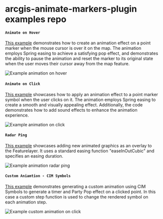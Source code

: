 # arcgis-animate-markers-plugin examples repo

#### `Animate on Hover`

[This example](src/Utils/MarkerHoverPop.ts) demonstrates how to create an animation effect on a point marker when the mouse cursor is over it on the map. The animation employs Spring easing to achieve a satisfying pop effect, and demonstrates the ability to pause the animation and reset the marker to its original state when the user moves their cursor away from the map feature.

![Example animation on hover](https://i.imgur.com/AoRAT05.gif)

#### `Animate on Click`

[This example](src/Utils/MarkerClickPop.ts) showcases how to apply an animation effect to a point marker symbol when the user clicks on it. The animation employs Spring easing to create a smooth and visually appealing effect. Additionally, the code demonstrates how to add sound effects to enhance the animation experience.

![Example animation on click](https://i.imgur.com/3DYUqPK.gif)

#### `Radar Ping`

[This example](src/Utils/MarkerRadarPing.ts) showcases adding new animated graphics as an overlay to the Featurelayer. It uses a standard easing function "easeInOutCubic" and specifies an easing duration.

![Example animation radar ping](https://i.imgur.com/99KlL1B.gif)

#### `Custom Aniamtion - CIM Symbols`

[This example](src/Utils/MarkerExplode.ts) demonstrates generating a custom animation using CIM Symbols to generate a timer and Party Pop effect on a clicked point. In this case a custom step function is used to change the rendered symbol on each animation step.

![Example custom animation on click](https://i.imgur.com/3YWbkkE.gif)
